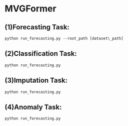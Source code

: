 # MVGFormer

## (1)Forecasting Task: 

`python run_forecasting.py --root_path [dataset\_path] `

## (2)Classification Task:

`python run_forecasting.py`

## (3)Imputation Task:

`python run_forecasting.py`

## (4)Anomaly Task:

`python run_forecasting.py`
